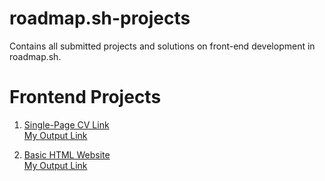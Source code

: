# roadmap.sh-projects
Contains all submitted projects and solutions on front-end development in roadmap.sh.

# Frontend Projects

1. [Single-Page CV Link](https://roadmap.sh/projects/single-page-cv)  
  [My Output Link](https://github.com/mariano-shem/roadmap.sh-projects/blob/main/Frontend/01-single-page-cv/)

2. [Basic HTML Website](https://roadmap.sh/projects/basic-html-website)  
  [My Output Link](https://github.com/mariano-shem/roadmap.sh-projects/blob/main/Frontend/02-basic-html-website/) 

